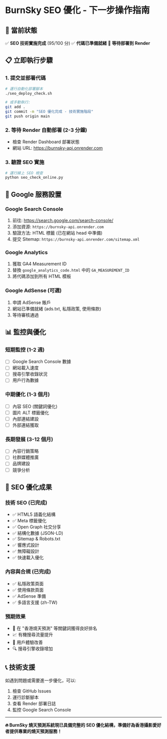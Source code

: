 # BurnSky SEO 優化 - 下一步操作指南

## 🎯 當前狀態
✅ **SEO 技術實施完成** (95/100 分)
✅ **代碼已準備就緒**
🔄 **等待部署到 Render**

## 📋 立即執行步驟

### 1. 提交並部署代碼
```bash
# 運行自動化部署腳本
./seo_deploy_check.sh

# 或手動執行:
git add .
git commit -m "SEO 優化完成 - 技術實施階段"
git push origin main
```

### 2. 等待 Render 自動部署 (2-3 分鐘)
- 檢查 Render Dashboard 部署狀態
- 網站 URL: https://burnsky-api.onrender.com

### 3. 驗證 SEO 實施
```bash
# 運行線上 SEO 檢查
python seo_check_online.py
```

## 🔧 Google 服務設置

### Google Search Console
1. 前往: https://search.google.com/search-console/
2. 添加資源: `https://burnsky-api.onrender.com`
3. 驗證方法: HTML 標籤 (已在網站 head 中準備)
4. 提交 Sitemap: `https://burnsky-api.onrender.com/sitemap.xml`

### Google Analytics
1. 獲取 GA4 Measurement ID
2. 替換 `google_analytics_code.html` 中的 `GA_MEASUREMENT_ID`
3. 將代碼添加到所有 HTML 模板

### Google AdSense (可選)
1. 申請 AdSense 賬戶
2. 網站已準備就緒 (ads.txt, 私隱政策, 使用條款)
3. 等待審核通過

## 📊 監控與優化

### 短期監控 (1-2 週)
- [ ] Google Search Console 數據
- [ ] 網站載入速度
- [ ] 搜尋引擎收錄狀況
- [ ] 用戶行為數據

### 中期優化 (1-3 個月)
- [ ] 內容 SEO (關鍵詞優化)
- [ ] 圖片 ALT 標籤優化
- [ ] 內部連結建設
- [ ] 外部連結獲取

### 長期發展 (3-12 個月)
- [ ] 內容行銷策略
- [ ] 社群媒體推廣
- [ ] 品牌建設
- [ ] 競爭分析

## 🎉 SEO 優化成果

### 技術 SEO (已完成)
- ✅ HTML5 語義化結構
- ✅ Meta 標籤優化
- ✅ Open Graph 社交分享
- ✅ 結構化數據 (JSON-LD)
- ✅ Sitemap & Robots.txt
- ✅ 響應式設計
- ✅ 無障礙設計
- ✅ 快速載入優化

### 內容與合規 (已完成)
- ✅ 私隱政策頁面
- ✅ 使用條款頁面
- ✅ AdSense 準備
- ✅ 多語言支援 (zh-TW)

### 預期效果
- 🎯 在 "香港燒天預測" 等關鍵詞獲得良好排名
- 📈 有機搜尋流量提升
- 💫 用戶體驗改善
- 🔍 搜尋引擎收錄增加

## 📞 技術支援

如遇到問題或需要進一步優化，可以:
1. 檢查 GitHub Issues
2. 運行診斷腳本
3. 查看 Render 部署日誌
4. 監控 Google Search Console

---

**🔥 BurnSky 燒天預測系統現已具備完整的 SEO 優化結構，準備好為香港攝影愛好者提供專業的燒天預測服務！**
